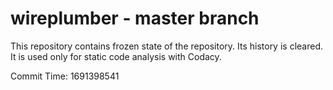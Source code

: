 # wireplumber - master branch

This repository contains frozen state of the repository.
Its history is cleared. It is used only for static code
analysis with Codacy.

Commit Time: 1691398541